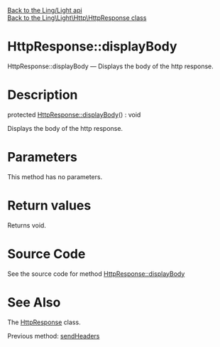 [Back to the Ling/Light api](https://github.com/lingtalfi/Light/blob/master/doc/api/Ling/Light.md)<br>
[Back to the Ling\Light\Http\HttpResponse class](https://github.com/lingtalfi/Light/blob/master/doc/api/Ling/Light/Http/HttpResponse.md)


HttpResponse::displayBody
================



HttpResponse::displayBody — Displays the body of the http response.




Description
================


protected [HttpResponse::displayBody](https://github.com/lingtalfi/Light/blob/master/doc/api/Ling/Light/Http/HttpResponse/displayBody.md)() : void




Displays the body of the http response.




Parameters
================

This method has no parameters.


Return values
================

Returns void.








Source Code
===========
See the source code for method [HttpResponse::displayBody](https://github.com/lingtalfi/Light/blob/master/Http/HttpResponse.php#L212-L215)


See Also
================

The [HttpResponse](https://github.com/lingtalfi/Light/blob/master/doc/api/Ling/Light/Http/HttpResponse.md) class.

Previous method: [sendHeaders](https://github.com/lingtalfi/Light/blob/master/doc/api/Ling/Light/Http/HttpResponse/sendHeaders.md)<br>

